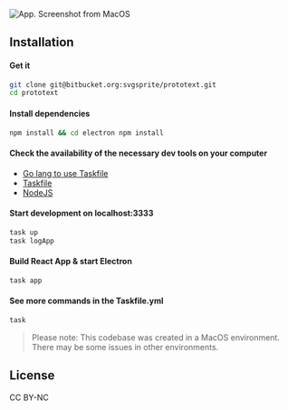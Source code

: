

![App. Screenshot from MacOS](https://bitbucket.org/svgsprite/prototext/src/master/website/src/assets/screenshots/promo)


## Installation

#### Get it

```sh
git clone git@bitbucket.org:svgsprite/prototext.git
cd prototext
```


#### Install dependencies

```sh
npm install && cd electron npm install
```


#### Check the availability of the necessary dev tools on your computer
- [Go lang to use Taskfile](https://go.dev/doc/install)
- [Taskfile](https://taskfile.dev/)
- [NodeJS](https://nodejs.org/en/download/releases/)


#### Start development on localhost:3333

```sh
task up
task logApp
```


#### Build React App & start Electron

```sh
task app
```


#### See more commands in the Taskfile.yml

```sh
task
```


>Please note: This codebase was created in a MacOS environment. There may be some issues in other environments.

## License

CC BY-NC